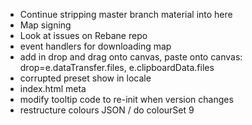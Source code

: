 - Continue stripping master branch material into here
- Map signing
- Look at issues on Rebane repo
- event handlers for downloading map
- add in drop and drag onto canvas, paste onto canvas: drop=e.dataTransfer.files, e.clipboardData.files
- corrupted preset show in locale
- index.html meta
- modify tooltip code to re-init when version changes
- restructure colours JSON / do colourSet 9
